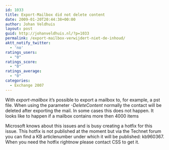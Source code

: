 ```yaml
---
id: 1033
title: Export-Mailbox did not delete content
date: 2009-01-20T20:44:38+00:00
author: Johan Veldhuis
layout: post
guid: http://johanveldhuis.nl/?p=1033
permalink: /export-mailbox-verwijdert-niet-de-inhoud/
aktt_notify_twitter:
  - 'no'
ratings_users:
  - "0"
ratings_score:
  - "0"
ratings_average:
  - "0"
categories:
  - Exchange 2007
---
```

With _export-mailbox_ it&#8217;s possible to export a mailbox to, for example, a pst file. When using the parameter _-DeleteContent_ normally the contact will be deleted after exporting the mail. In some cases this does not happen. It looks like to happen if a mailbox contains more then 4000 items

Microsoft knows about this issues and is busy creating a hotfix for this issue. This hotfix is not published at the moment but via the Technet forum you can find a KB articlenumber under which it will be published: kb960367. When you need the hotfix rightnow please contact CSS to get it.